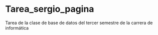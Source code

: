 # Tarea_sergio_pagina
Tarea de la clase de  base  de datos del tercer semestre de la carrera de informática
